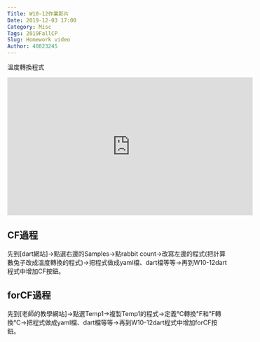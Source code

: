 ```yaml
---
Title: W10-12作業影片
Date: 2019-12-03 17:00
Category: Misc
Tags: 2019FallCP
Slug: Homework video
Author: 40823245
---
```


溫度轉換程式

<!-- PELICAN_END_SUMMARY -->

<iframe width="560" height="315" src="https://www.youtube.com/embed/ar-axozsF4U" frameborder="0" allow="accelerometer; autoplay; encrypted-media; gyroscope; picture-in-picture" allowfullscreen></iframe>

<h2>CF過程</h2>
先到[dart網站]→點選右邊的Samples→點rabbit count→改寫左邊的程式(把計算數兔子改成溫度轉換的程式)→把程式做成yaml檔、dart檔等等→再到W10-12dart程式中增加CF按鈕。

[dart網站]:https://dartpad.github.io/

<h2>forCF過程</h2>
先到[老師的教學網站]→點選Temp1→複製Temp1的程式→定義℃轉換℉和℉轉換℃→把程式做成yaml檔、dart檔等等→再到W10-12dart程式中增加forCF按鈕。

[老師的教學網站]:http://mde.tw/cp2019/content/Task2.html